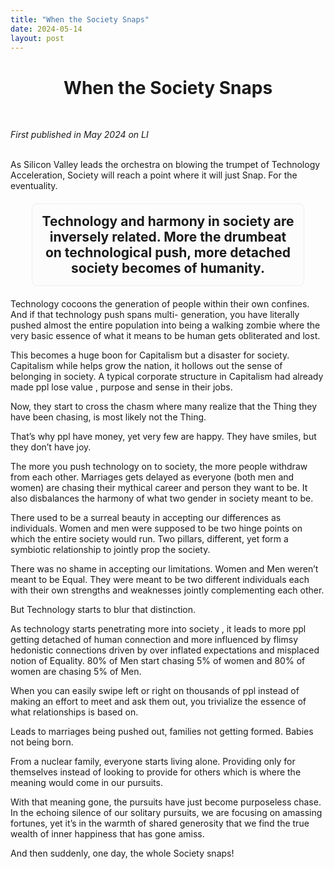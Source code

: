 ```yaml
---
title: "When the Society Snaps"
date: 2024-05-14
layout: post
---
```


<div align="center">
  <h1><strong>When the Society Snaps</strong></h1>
</div>

<br> <!-- Adds extra spacing -->

*First published in May 2024 on LI*<br><br>

As Silicon Valley leads the orchestra on blowing the trumpet of Technology Acceleration, Society will reach a point where it will just Snap. For the eventuality. 

<div style="text-align: center; font-size: 1.5em; padding: 15px; border-radius: 8px; background-color: #fcfcfc; border: 1px solid #eee; width: 80%; margin: 20px auto;">
    <strong>Technology and harmony in society are inversely related. More the drumbeat on technological push, more detached society becomes of humanity.</strong>
</div>


Technology cocoons the generation of people within their own confines. And if that technology push spans multi- generation, you have literally pushed almost the entire population into being a walking zombie where the very basic essence of what it means to be human gets obliterated and lost.

This becomes a huge boon for Capitalism but a disaster for society. Capitalism while helps grow the nation, it hollows out the sense of belonging in society. A typical corporate structure in Capitalism had already made ppl lose value , purpose and sense in their jobs. 

Now, they start to cross the chasm where many realize that the Thing they have been chasing, is most likely not the Thing. 

That’s why ppl have money, yet very few are happy. They have smiles, but they don’t have joy. 

The more you push technology on to society, the more people withdraw from each other. Marriages gets delayed as everyone (both men and women) are chasing their mythical career and person they want to be. It also disbalances the harmony of what two gender in society meant to be. 

There used to be a surreal beauty in accepting our differences as individuals. Women and men were supposed to be two hinge points on which the entire society would run. Two pillars, different, yet form a symbiotic relationship to jointly prop the society. 

There was no shame in accepting our limitations. Women and Men weren’t meant to be Equal. They were meant to be two different individuals each with their own strengths and weaknesses jointly complementing each other.

But Technology starts to blur that distinction. 

As technology starts penetrating more into society , it leads to more ppl getting detached of human connection and more influenced by flimsy hedonistic connections driven by over inflated expectations and misplaced notion of Equality. 80% of Men start chasing 5% of women and 80% of women are chasing 5% of Men. 

When you can easily swipe left or right on thousands of ppl instead of making an effort to meet and ask them out, you trivialize the essence of what relationships is based on. 

Leads to marriages being pushed out, families not getting formed. Babies not being born. 

From a nuclear family, everyone starts living alone. Providing only for themselves instead of looking to provide for others which is where the meaning would come in our pursuits. 

With that meaning gone, the pursuits have just become purposeless chase. In the echoing silence of our solitary pursuits, we are focusing on amassing fortunes, yet it’s in the warmth of shared generosity that we find the true wealth of inner happiness that has gone amiss. 

And then suddenly, one day, the whole Society snaps!